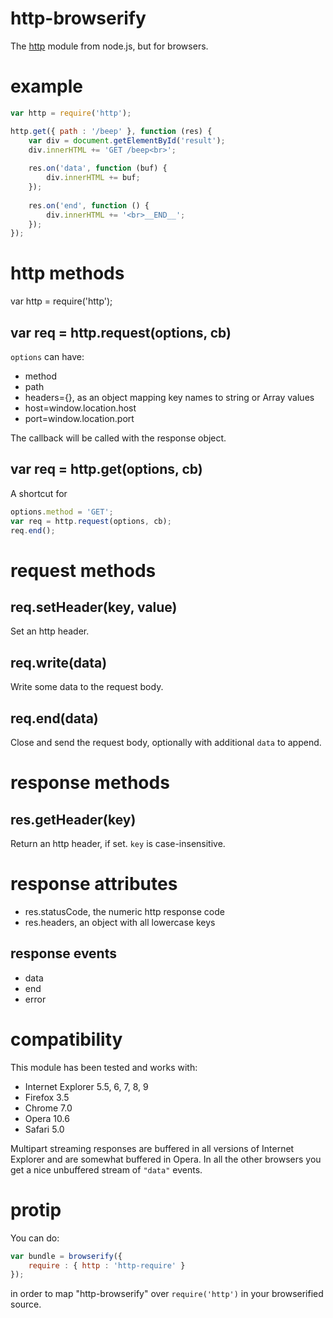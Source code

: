 http-browserify
===============

The
[http](http://nodejs.org/docs/v0.4.10/api/all.html#hTTP) module from node.js,
but for browsers.

example
=======

````javascript
var http = require('http');

http.get({ path : '/beep' }, function (res) {
    var div = document.getElementById('result');
    div.innerHTML += 'GET /beep<br>';
    
    res.on('data', function (buf) {
        div.innerHTML += buf;
    });
    
    res.on('end', function () {
        div.innerHTML += '<br>__END__';
    });
});
````

http methods
============

var http = require('http');

var req = http.request(options, cb)
-----------------------------------

`options` can have:

* method
* path
* headers={}, as an object mapping key names to string or Array values
* host=window.location.host
* port=window.location.port

The callback will be called with the response object.

var req = http.get(options, cb)
-------------------------------

A shortcut for

````javascript
options.method = 'GET';
var req = http.request(options, cb);
req.end();
````

request methods
===============

req.setHeader(key, value)
-------------------------

Set an http header.

req.write(data)
---------------

Write some data to the request body.

req.end(data)
-------------

Close and send the request body, optionally with additional `data` to append.

response methods
================

res.getHeader(key)
------------------

Return an http header, if set. `key` is case-insensitive.

response attributes
===================

* res.statusCode, the numeric http response code
* res.headers, an object with all lowercase keys

response events
---------------

* data
* end
* error

compatibility
=============

This module has been tested and works with:

* Internet Explorer 5.5, 6, 7, 8, 9
* Firefox 3.5
* Chrome 7.0
* Opera 10.6
* Safari 5.0

Multipart streaming responses are buffered in all versions of Internet Explorer
and are somewhat buffered in Opera. In all the other browsers you get a nice
unbuffered stream of `"data"` events.

protip
======

You can do:

````javascript
var bundle = browserify({
    require : { http : 'http-require' }
});
````

in order to map "http-browserify" over `require('http')` in your browserified
source.
